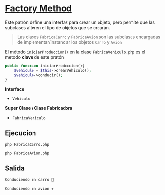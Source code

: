# [Factory Method](https://refactoring.guru/es/design-patterns/factory-method)

Este patrón define una interfaz para crear un objeto, pero permite que las subclases alteren el tipo de objetos que se crearán.

> Las clases `FabricaCarro` y `FabricaAvion` son las subclases encargadas de implementar/instanciar los objetos `Carro` y `Avion`

El método `iniciarProduccion()` en la clase `FabricaVehiculo.php` es el metodo **clave** de este pratón

```PHP
public function iniciarProduccion(){
    $vehiculo = $this->crearVehiculo();
    $vehiculo->conducir();
}
```
**Interface**
- `Vehiculo`

**Super Clase / Clase Fabricadora**
- `FabricaVehiculo`

## Ejecucion
`php FabricaCarro.php`

`php FabricaAvion.php`

## Salida

```BASH
Conduciendo un carro 🚗
```

```BASH
Conduciendo un avion ✈
```
